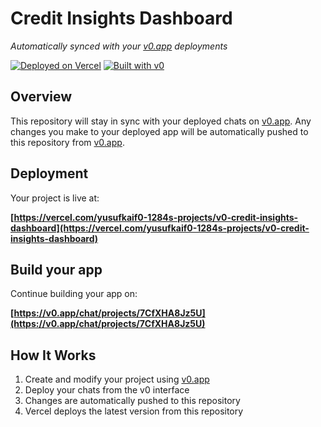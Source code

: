 # Credit Insights Dashboard

*Automatically synced with your [v0.app](https://v0.app) deployments*

[![Deployed on Vercel](https://img.shields.io/badge/Deployed%20on-Vercel-black?style=for-the-badge&logo=vercel)](https://vercel.com/yusufkaif0-1284s-projects/v0-credit-insights-dashboard)
[![Built with v0](https://img.shields.io/badge/Built%20with-v0.app-black?style=for-the-badge)](https://v0.app/chat/projects/7CfXHA8Jz5U)

## Overview

This repository will stay in sync with your deployed chats on [v0.app](https://v0.app).
Any changes you make to your deployed app will be automatically pushed to this repository from [v0.app](https://v0.app).

## Deployment

Your project is live at:

**[https://vercel.com/yusufkaif0-1284s-projects/v0-credit-insights-dashboard](https://vercel.com/yusufkaif0-1284s-projects/v0-credit-insights-dashboard)**

## Build your app

Continue building your app on:

**[https://v0.app/chat/projects/7CfXHA8Jz5U](https://v0.app/chat/projects/7CfXHA8Jz5U)**

## How It Works

1. Create and modify your project using [v0.app](https://v0.app)
2. Deploy your chats from the v0 interface
3. Changes are automatically pushed to this repository
4. Vercel deploys the latest version from this repository
